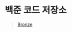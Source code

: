 # 백준 코드 저장소

> [Bronze]([https://github.com/kjptts2241/baekjoon/tree/main/Bronze](https://github.com/kjptts2241/baekjoon/tree/main/Bronze)https://github.com/kjptts2241/baekjoon/tree/main/Bronze)
